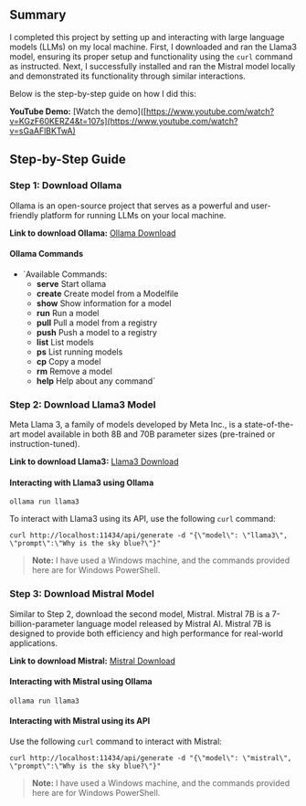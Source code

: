 ## Summary

I completed this project by setting up and interacting with large language models (LLMs) on my local machine. First, I downloaded and ran the Llama3 model, ensuring its proper setup and functionality using the `curl` command as instructed. Next, I successfully installed and ran the Mistral model locally and demonstrated its functionality through similar interactions.

Below is the step-by-step guide on how I did this:

**YouTube Demo:** [Watch the demo]([https://www.youtube.com/watch?v=KGzF60KERZ4&t=107s](https://www.youtube.com/watch?v=sGaAFlBKTwA)

## Step-by-Step Guide

### Step 1: Download Ollama

Ollama is an open-source project that serves as a powerful and user-friendly platform for running LLMs on your local machine.

**Link to download Ollama:** [Ollama Download](http://ollama.com/download)

#### Ollama Commands

 - `Available Commands:   
	 - **serve**       Start ollama  
	 -  **create**      Create model from a Modelfile   
	 - **show**        Show information for a model  
	 - **run**         Run a model   
	 - **pull**        Pull a model from a registry   
	 - **push**        Push a model to a registry   
	 - **list**        List models   
	 - **ps** List running models   
	 - **cp**          Copy a model   
	 - **rm**          Remove a model   
	 - **help**        Help about any command`

### Step 2: Download Llama3 Model

Meta Llama 3, a family of models developed by Meta Inc., is a state-of-the-art model available in both 8B and 70B parameter sizes (pre-trained or instruction-tuned).

**Link to download Llama3:** [Llama3 Download](http://ollama.com/library/llama3)

#### Interacting with Llama3 using Ollama
`ollama run llama3` 

To interact with Llama3 using its API, use the following `curl` command:

`curl http://localhost:11434/api/generate -d "{\"model\": \"llama3\", \"prompt\":\"Why is the sky blue?\"}"` 

> **Note:** I have used a Windows machine, and the commands provided here are for Windows PowerShell.

### Step 3: Download Mistral Model

Similar to Step 2, download the second model, Mistral. Mistral 7B is a 7-billion-parameter language model released by Mistral AI. Mistral 7B is designed to provide both efficiency and high performance for real-world applications.

**Link to download Mistral:** [Mistral Download](http://ollama.com/library/mistral)

#### Interacting with Mistral using Ollama
`ollama run llama3` 

#### Interacting with Mistral using its API

Use the following `curl` command to interact with Mistral:

`curl http://localhost:11434/api/generate -d "{\"model\": \"mistral\", \"prompt\":\"Why is the sky blue?\"}"` 

> **Note:** I have used a Windows machine, and the commands provided here are for Windows PowerShell.
